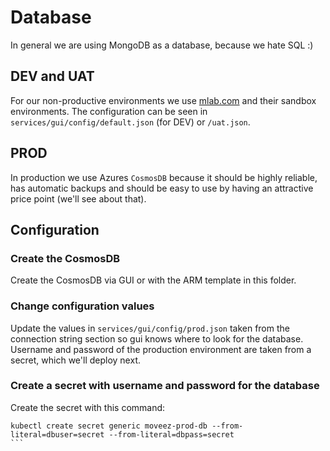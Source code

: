 # Database
In general we are using MongoDB as a database, because we hate SQL :)

## DEV and UAT
For our non-productive environments we use [mlab.com](https://mlab.com) and their sandbox environments. The configuration can be seen in `services/gui/config/default.json` (for DEV) or `/uat.json`.

## PROD
In production we use Azures `CosmosDB` because it should be highly reliable, has automatic backups and should be easy to use by having an attractive price point (we'll see about that).

## Configuration
### Create the CosmosDB
Create the CosmosDB via GUI or with the ARM template in this folder.

### Change configuration values
Update the values in `services/gui/config/prod.json` taken from the connection string section so gui knows where to look for the database. Username and password of the production environment are taken from a secret, which we'll deploy next.

### Create a secret with username and password for the database
Create the secret with this command:
````
kubectl create secret generic moveez-prod-db --from-literal=dbuser=secret --from-literal=dbpass=secret
```